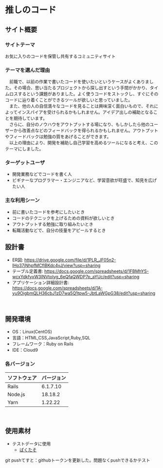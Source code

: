 # 推しのコード
<!--​READMEを作成する際は、項目内の【補足説明】は削除して完成させてください。-->

## サイト概要
### サイトテーマ
お気に入りのコードを保管し共有するコミュニティサイト
​
### テーマを選んだ理由
　前職で、以前の作業で書いたコードを使いたいというケースがよくありました。その場合、思い当たるプロジェクトから探し出すという手間がかかり、タイムロスするという課題がありました。よく使うコードをストックし、すぐにそのコードに辿り着くことができるツールが欲しいと思っていました。<br>
　また、他の人の自信満々なコードを見ることは興味深く面白いもので、それによってインスパイアを受けられるかもしれません。アイデア出しの補助となることを期待しています。<br>
　さらに、自分のノウハウをアウトプットする場になり、もしかしたら他のユーザーから改善点などのフィードバックを得られるかもしれません。アウトプットやフィードバックは勉強の質をあげることができます。<br>
　以上の理由により、開発を補助し自己学習を高めるツールになると考え、このテーマにしました。
​
### ターゲットユーザ
- 開発業務などでコードを書く人
- ビギナーなプログラマー・エンジニアなど、学習意欲が旺盛で、知見を広げたい人
​
### 主な利用シーン
- 前に書いたコードを参考にしたいとき
- コードのテクニックを上げるための資料が欲しいとき
- アウトプットする勉強に取り組みたいとき
- 転職活動などで、自分の技量をアピールするとき
​
## 設計書
- ER図: https://drive.google.com/file/d/1PLR_JF05n2-lHo37jNhpfMCflBKdc4vJ/view?usp=sharing
- テーブル定義書: https://docs.google.com/spreadsheets/d/1FBMhYS-wcxYdkfyxW3INVtoIyg_6eQfaQWDP7p_aYUc/edit?usp=sharing
- アプリケーション詳細設計書: https://docs.google.com/spreadsheets/d/1A-yu9OigbmQLH36cbJ1zD7wa5Q1tpw5-JbtLaWGpG38/edit?usp=sharing

​
## 開発環境
- OS：Linux(CentOS)
- 言語：HTML,CSS,JavaScript,Ruby,SQL
- フレームワーク：Ruby on Rails
- IDE：Cloud9

### 各バージョン
| ソフトウェア  | バージョン    |
| ------- | -------- |
| Rails   | 6.1.7.10 |
| Node.js | 18.18.2 |
| Yarn    | 1.22.22  |
​
## 使用素材
- テストデータに使用
    - [ぱくたそ](https://www.pakutaso.com/?srsltid=AfmBOoqovOw5hiYYo3JxpyBPVve39xrWkXWlnh68-ieRjM27XstTptkh)

git pushてすと：githubトークンを更新した。問題なくpushできるかテスト